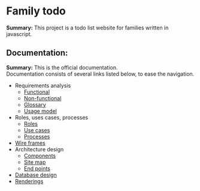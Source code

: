 # Family todo

**Summary:** This project is a todo list website for families written in javascript.  

## Documentation:  
  **Summary:** This is the official documentation.   
   Documentation consists of several links listed below, to ease the navigation.
  * Requirements analysis
    * [Functional](doc/functional_requirements.md)
    * [Non-functional](doc/non_functional_requirements.md)
    * [Glossary](doc/glossary.md)
    * [Usage model](doc/usage_model.md)
  * Roles, uses cases, processes
    * [Roles](blank)
    * [Use cases](blank)
    * [Processes](blank)
  * [Wire frames](blank)
  * Architecture design
    * [Components](blank)
    * [Site map](doc/sitemap.md)
    * [End points](http://people.inf.elte.hu/szguaai/alkfejl/familyTodo.html)
  * [Database design](doc/database_design.md)
  * [Renderings](blank)
